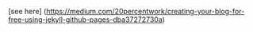 [see here] (https://medium.com/20percentwork/creating-your-blog-for-free-using-jekyll-github-pages-dba37272730a)

